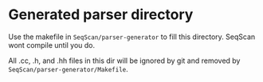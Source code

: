 
# Generated parser directory

Use the makefile in `SeqScan/parser-generator` to fill this directory. SeqScan wont compile until you do. 

All .cc, .h, and .hh files in this dir will be ignored by git and removed by `SeqScan/parser-generator/Makefile`.
